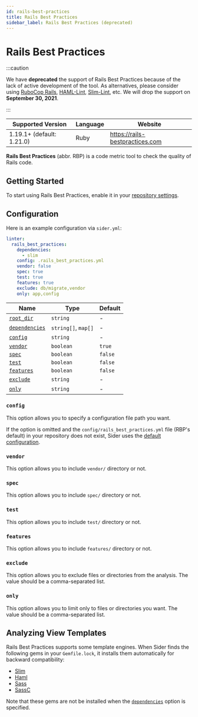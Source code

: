 ```yaml
---
id: rails-best-practices
title: Rails Best Practices
sidebar_label: Rails Best Practices (deprecated)
---
```


# Rails Best Practices

:::caution

We have **deprecated** the support of Rails Best Practices because of the lack of active development of the tool.
As alternatives, please consider using [RuboCop Rails](https://docs.rubocop.org/rubocop-rails), [HAML-Lint](./haml-lint.md), [Slim-Lint](./slim-lint.md), etc.
We will drop the support on **September 30, 2021**.

:::

| Supported Version         | Language | Website                         |
| ------------------------- | -------- | ------------------------------- |
| 1.19.1+ (default: 1.21.0) | Ruby     | https://rails-bestpractices.com |

**Rails Best Practices** (abbr. RBP) is a code metric tool to check the quality of Rails code.

## Getting Started

To start using Rails Best Practices, enable it in your [repository settings](../../getting-started/repository-settings.md).

## Configuration

Here is an example configuration via `sider.yml`:

```yaml
linter:
  rails_best_practices:
    dependencies:
      - slim
    config: .rails_best_practices.yml
    vendor: false
    spec: true
    test: true
    features: true
    exclude: db/migrate,vendor
    only: app,config
```

| Name                                                                                          | Type                | Default |
| --------------------------------------------------------------------------------------------- | ------------------- | ------- |
| [`root_dir`](../../getting-started/custom-configuration.md#linteranalyzer_idroot_dir)         | `string`            | -       |
| [`dependencies`](../../getting-started/custom-configuration.md#linteranalyzer_iddependencies) | `string[]`, `map[]` | -       |
| [`config`](#config)                                                                           | `string`            | -       |
| [`vendor`](#vendor)                                                                           | `boolean`           | `true`  |
| [`spec`](#spec)                                                                               | `boolean`           | `false` |
| [`test`](#test)                                                                               | `boolean`           | `false` |
| [`features`](#features)                                                                       | `boolean`           | `false` |
| [`exclude`](#exclude)                                                                         | `string`            | -       |
| [`only`](#only)                                                                               | `string`            | -       |

### `config`

This option allows you to specify a configuration file path you want.

If the option is omitted and the `config/rails_best_practices.yml` file (RBP's default) in your repository does not exist,
Sider uses the [default configuration](https://github.com/sider/runners/blob/HEAD/images/rails_best_practices/sider_rails_best_practices.yml).

### `vendor`

This option allows you to include `vendor/` directory or not.

### `spec`

This option allows you to include `spec/` directory or not.

### `test`

This option allows you to include `test/` directory or not.

### `features`

This option allows you to include `features/` directory or not.

### `exclude`

This option allows you to exclude files or directories from the analysis. The value should be a comma-separated list.

### `only`

This option allows you to limit only to files or directories you want. The value should be a comma-separated list.

## Analyzing View Templates

Rails Best Practices supports some template engines.
When Sider finds the following gems in your `Gemfile.lock`, it installs them automatically for backward compatibility:

- [Slim](https://github.com/slim-template/slim)
- [Haml](https://github.com/haml/haml)
- [Sass](https://github.com/sass/ruby-sass)
- [SassC](https://github.com/sass/sassc-ruby)

Note that these gems are not be installed when the [`dependencies`](../../getting-started/custom-configuration.md#linteranalyzer_iddependencies) option is specified.

